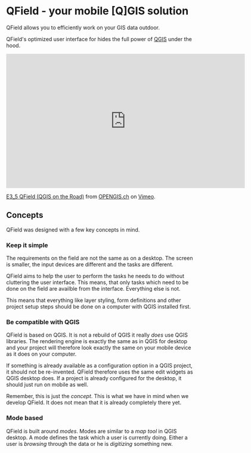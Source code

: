 # QField - your mobile [Q]GIS solution

QField allows you to efficiently work on your GIS data outdoor.

QField's optimized user interface for hides the full power of [QGIS](https://qgis.org) under the hood.

<iframe src="https://player.vimeo.com/video/376372805" width="640" height="360" frameborder="0" allow="autoplay; fullscreen" allowfullscreen></iframe>
<p><a href="https://vimeo.com/376372805">E3_5 QField (QGIS on the Road)</a> from <a href="https://vimeo.com/opengisch">OPENGIS.ch</a> on <a href="https://vimeo.com">Vimeo</a>.</p>

## Concepts

QField was designed with a few key concepts in mind.

### Keep it simple

The requirements on the field are not the same as on a desktop. The screen is
smaller, the input devices are different and the tasks are different.

QField aims to help the user to perform the tasks he needs to do without
cluttering the user interface. This means, that only tasks which need to be
done on the field are availble from the interface. Everything else is not.

This means that everything like layer styling, form definitions and other
project setup steps should be done on a computer with QGIS installed first.

### Be compatible with QGIS

QField is based on QGIS. It is not a rebuild of QGIS it really *does* use QGIS
libraries. The rendering engine is exactly the same as in QGIS for desktop and
your project will therefore look exactly the same on your mobile device as it
does on your computer.

If something is already available as a configuration option in a QGIS project,
it should not be re-invented. QField therefore uses the same edit widgets as
QGIS desktop does. If a project is already configured for the desktop, it
should just run on mobile as well.

Remember, this is just the *concept*. This is what we have in mind when we
develop QField. It does not mean that it is already completely there yet.

### Mode based

QField is built around *modes*. Modes are similar to a *map tool* in QGIS
desktop. A mode defines the task which a user is currently doing. Either a user
is *browsing* through the data or he is *digitizing* something new.

